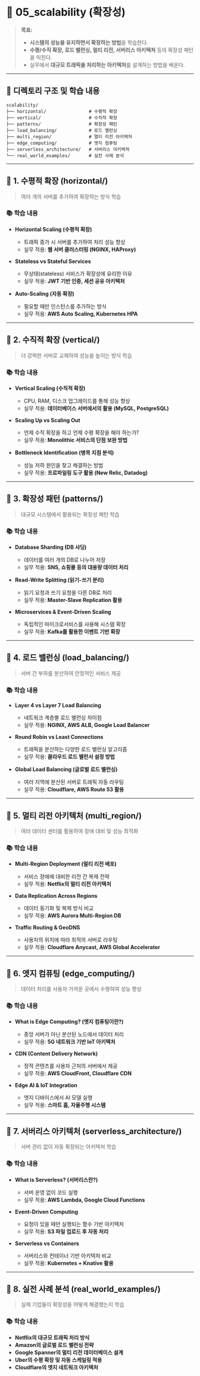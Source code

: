 # 📂 **05_scalability (확장성)**
> **목표:**  
> - **시스템의 성능을 유지하면서 확장하는 방법**을 학습한다.  
> - **수평/수직 확장, 로드 밸런싱, 멀티 리전, 서버리스 아키텍처** 등의 확장성 패턴을 익힌다.  
> - 실무에서 **대규모 트래픽을 처리하는 아키텍처**를 설계하는 방법을 배운다.

---

## 📌 **디렉토리 구조 및 학습 내용**
```
scalability/
├── horizontal/                # 수평적 확장
├── vertical/                  # 수직적 확장
├── patterns/                  # 확장성 패턴
├── load_balancing/            # 로드 밸런싱
├── multi_region/              # 멀티 리전 아키텍처
├── edge_computing/            # 엣지 컴퓨팅
├── serverless_architecture/   # 서버리스 아키텍처
└── real_world_examples/       # 실전 사례 분석
```

---

## 📖 **1. 수평적 확장 (horizontal/)**
> 여러 개의 서버를 추가하여 확장하는 방식 학습  

### 📚 학습 내용
- **Horizontal Scaling (수평적 확장)**
  - 트래픽 증가 시 서버를 추가하여 처리 성능 향상
  - 실무 적용: **웹 서버 클러스터링 (NGINX, HAProxy)**

- **Stateless vs Stateful Services**
  - 무상태(stateless) 서비스가 확장성에 유리한 이유
  - 실무 적용: **JWT 기반 인증, 세션 공유 아키텍처**

- **Auto-Scaling (자동 확장)**
  - 필요할 때만 인스턴스를 추가하는 방식
  - 실무 적용: **AWS Auto Scaling, Kubernetes HPA**

---

## 📖 **2. 수직적 확장 (vertical/)**
> 더 강력한 서버로 교체하여 성능을 높이는 방식 학습  

### 📚 학습 내용
- **Vertical Scaling (수직적 확장)**
  - CPU, RAM, 디스크 업그레이드를 통해 성능 향상
  - 실무 적용: **데이터베이스 서버에서의 활용 (MySQL, PostgreSQL)**

- **Scaling Up vs Scaling Out**
  - 언제 수직 확장을 하고 언제 수평 확장을 해야 하는가?
  - 실무 적용: **Monolithic 서비스의 단점 보완 방법**

- **Bottleneck Identification (병목 지점 분석)**
  - 성능 저하 원인을 찾고 해결하는 방법
  - 실무 적용: **프로파일링 도구 활용 (New Relic, Datadog)**

---

## 📖 **3. 확장성 패턴 (patterns/)**
> 대규모 시스템에서 활용되는 확장성 패턴 학습  

### 📚 학습 내용
- **Database Sharding (DB 샤딩)**
  - 데이터를 여러 개의 DB로 나누어 저장
  - 실무 적용: **SNS, 쇼핑몰 등의 대용량 데이터 처리**

- **Read-Write Splitting (읽기-쓰기 분리)**
  - 읽기 요청과 쓰기 요청을 다른 DB로 처리
  - 실무 적용: **Master-Slave Replication 활용**

- **Microservices & Event-Driven Scaling**
  - 독립적인 마이크로서비스를 사용해 시스템 확장
  - 실무 적용: **Kafka를 활용한 이벤트 기반 확장**

---

## 📖 **4. 로드 밸런싱 (load_balancing/)**
> 서버 간 부하를 분산하여 안정적인 서비스 제공  

### 📚 학습 내용
- **Layer 4 vs Layer 7 Load Balancing**
  - 네트워크 계층별 로드 밸런싱 차이점
  - 실무 적용: **NGINX, AWS ALB, Google Load Balancer**

- **Round Robin vs Least Connections**
  - 트래픽을 분산하는 다양한 로드 밸런싱 알고리즘
  - 실무 적용: **클라우드 로드 밸런서 설정 방법**

- **Global Load Balancing (글로벌 로드 밸런싱)**
  - 여러 지역에 분산된 서버로 트래픽 자동 라우팅
  - 실무 적용: **Cloudflare, AWS Route 53 활용**

---

## 📖 **5. 멀티 리전 아키텍처 (multi_region/)**
> 여러 데이터 센터를 활용하여 장애 대비 및 성능 최적화  

### 📚 학습 내용
- **Multi-Region Deployment (멀티 리전 배포)**
  - 서비스 장애에 대비한 리전 간 복제 전략
  - 실무 적용: **Netflix의 멀티 리전 아키텍처**

- **Data Replication Across Regions**
  - 데이터 동기화 및 복제 방식 비교
  - 실무 적용: **AWS Aurora Multi-Region DB**

- **Traffic Routing & GeoDNS**
  - 사용자의 위치에 따라 최적의 서버로 라우팅
  - 실무 적용: **Cloudflare Anycast, AWS Global Accelerator**

---

## 📖 **6. 엣지 컴퓨팅 (edge_computing/)**
> 데이터 처리를 사용자 가까운 곳에서 수행하여 성능 향상  

### 📚 학습 내용
- **What is Edge Computing? (엣지 컴퓨팅이란?)**
  - 중앙 서버가 아닌 분산된 노드에서 데이터 처리
  - 실무 적용: **5G 네트워크 기반 IoT 아키텍처**

- **CDN (Content Delivery Network)**
  - 정적 콘텐츠를 사용자 근처의 서버에서 제공
  - 실무 적용: **AWS CloudFront, Cloudflare CDN**

- **Edge AI & IoT Integration**
  - 엣지 디바이스에서 AI 모델 실행
  - 실무 적용: **스마트 홈, 자율주행 시스템**

---

## 📖 **7. 서버리스 아키텍처 (serverless_architecture/)**
> 서버 관리 없이 자동 확장되는 아키텍처 학습  

### 📚 학습 내용
- **What is Serverless? (서버리스란?)**
  - 서버 운영 없이 코드 실행
  - 실무 적용: **AWS Lambda, Google Cloud Functions**

- **Event-Driven Computing**
  - 요청이 있을 때만 실행되는 함수 기반 아키텍처
  - 실무 적용: **S3 파일 업로드 후 자동 처리**

- **Serverless vs Containers**
  - 서버리스와 컨테이너 기반 아키텍처 비교
  - 실무 적용: **Kubernetes + Knative 활용**

---

## 📖 **8. 실전 사례 분석 (real_world_examples/)**
> 실제 기업들이 확장성을 어떻게 해결했는지 학습  

### 📚 학습 내용
- **Netflix의 대규모 트래픽 처리 방식**
- **Amazon의 글로벌 로드 밸런싱 전략**
- **Google Spanner의 멀티 리전 데이터베이스 설계**
- **Uber의 수평 확장 및 자동 스케일링 적용**
- **Cloudflare의 엣지 네트워크 아키텍처**